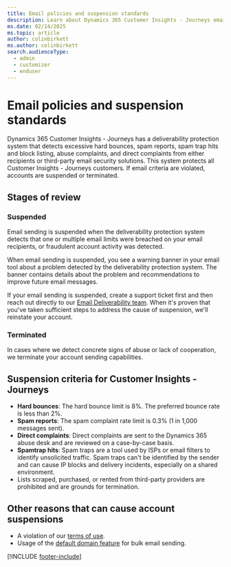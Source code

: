 ```yaml
---
title: Email policies and suspension standards
description: Learn about Dynamics 365 Customer Insights - Journeys email policies and what to do if your account is suspended.
ms.date: 02/14/2025
ms.topic: article
author: colinbirkett
ms.author: colinbirkett
search.audienceType: 
  - admin
  - customizer
  - enduser
---
```


# Email policies and suspension standards

Dynamics 365 Customer Insights - Journeys has a deliverability protection system that detects excessive hard bounces, spam reports, spam trap hits and block listing, abuse complaints, and direct complaints from either recipients or third-party email security solutions. This system protects all Customer Insights - Journeys customers. If email criteria are violated, accounts are suspended or terminated.

## Stages of review

### Suspended

Email sending is suspended when the deliverability protection system detects that one or multiple email limits were breached on your email recipients, or fraudulent account activity was detected.

When email sending is suspended, you see a warning banner in your email tool about a problem detected by the deliverability protection system. The banner contains details about the problem and recommendations to improve future email messages.

If your email sending is suspended, create a support ticket first and then reach out directly to our [Email Deliverability team](mailto:dynmktdeliverability@microsoft.com). When it's proven that you've taken sufficient steps to address the cause of suspension, we'll reinstate your account.

### Terminated

In cases where we detect concrete signs of abuse or lack of cooperation, we terminate your account sending capabilities.

## Suspension criteria for Customer Insights - Journeys

- **Hard bounces**: The hard bounce limit is 8%. The preferred bounce rate is less than 2%.
- **Spam reports**: The spam complaint rate limit is 0.3% (1 in 1,000 messages sent).
- **Direct complaints**: Direct complaints are sent to the Dynamics 365 abuse desk and are reviewed on a case-by-case basis.
- **Spamtrap hits**: Spam traps are a tool used by ISPs or email filters to identify unsolicited traffic. Spam traps can't be identified by the sender and can cause IP blocks and delivery incidents, especially on a shared environment.
- Lists scraped, purchased, or rented from third-party providers are prohibited and are grounds for termination.

## Other reasons that can cause account suspensions

- A violation of our [terms of use](https://www.microsoft.com/servicesagreement).
- Usage of the [default domain feature](domain-authentication.md#the-default-authenticated-domain) for bulk email sending.

[!INCLUDE [footer-include](./includes/footer-banner.md)]
